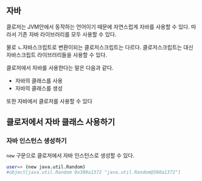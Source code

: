## 자바

클로저는 JVM안에서 동작하는 언어이기 때문에 자연스럽게 자바를 사용할 수 있다. 따라서 기존 자바 라이브러리를 모두 사용할 수 있다.

물로 ㄴ자바스크립트로 변환이되는 클로저스크립트는 다르다. 클로저스크립트는 대신 자바스크립트 라이브러리들을 사용할 수 있다.

클로저에서 자바를 사용한다는 말은 다음과 같다.

- 자바의 클래스를 사용
- 자바의 클래스를 생성

또한 자바에서 클로저를 사용할 수 있다



## 클로저에서 자바 클래스 사용하기

### 자바 인스턴스 생성하기

`new` 구문으로 클로저에서 자바 인스턴스로 생성할 수 있다.

```bash
user=> (new java.util.Random)
#object[java.util.Random 0x380a1372 "java.util.Random@380a1372"]
```